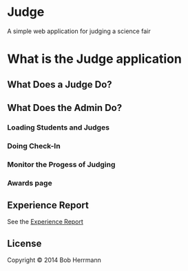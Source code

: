 # Judge

A simple web application for judging a science fair

# What is the Judge application

## What Does a Judge Do?

## What Does the Admin Do?

### Loading Students and Judges

### Doing Check-In

### Monitor the Progess of Judging

### Awards page


## Experience Report

See the [Experience Report](experience_report.md)

## License

Copyright © 2014 Bob Herrmann


